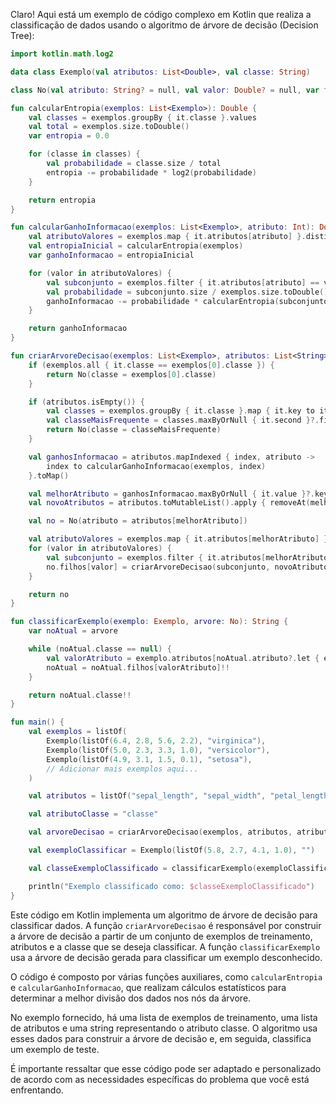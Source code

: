 Claro! Aqui está um exemplo de código complexo em Kotlin que realiza a classificação de dados usando o algoritmo de árvore de decisão (Decision Tree):

```kotlin
import kotlin.math.log2

data class Exemplo(val atributos: List<Double>, val classe: String)

class No(val atributo: String? = null, val valor: Double? = null, var filhos: MutableMap<Double, No> = mutableMapOf(), var classe: String? = null)

fun calcularEntropia(exemplos: List<Exemplo>): Double {
    val classes = exemplos.groupBy { it.classe }.values
    val total = exemplos.size.toDouble()
    var entropia = 0.0

    for (classe in classes) {
        val probabilidade = classe.size / total
        entropia -= probabilidade * log2(probabilidade)
    }

    return entropia
}

fun calcularGanhoInformacao(exemplos: List<Exemplo>, atributo: Int): Double {
    val atributoValores = exemplos.map { it.atributos[atributo] }.distinct()
    val entropiaInicial = calcularEntropia(exemplos)
    var ganhoInformacao = entropiaInicial

    for (valor in atributoValores) {
        val subconjunto = exemplos.filter { it.atributos[atributo] == valor }
        val probabilidade = subconjunto.size / exemplos.size.toDouble()
        ganhoInformacao -= probabilidade * calcularEntropia(subconjunto)
    }

    return ganhoInformacao
}

fun criarArvoreDecisao(exemplos: List<Exemplo>, atributos: List<String>, atributoClasse: String): No {
    if (exemplos.all { it.classe == exemplos[0].classe }) {
        return No(classe = exemplos[0].classe)
    }

    if (atributos.isEmpty()) {
        val classes = exemplos.groupBy { it.classe }.map { it.key to it.value.size }
        val classeMaisFrequente = classes.maxByOrNull { it.second }?.first
        return No(classe = classeMaisFrequente)
    }

    val ganhosInformacao = atributos.mapIndexed { index, atributo ->
        index to calcularGanhoInformacao(exemplos, index)
    }.toMap()

    val melhorAtributo = ganhosInformacao.maxByOrNull { it.value }?.key
    val novoAtributos = atributos.toMutableList().apply { removeAt(melhorAtributo!!) }

    val no = No(atributo = atributos[melhorAtributo])

    val atributoValores = exemplos.map { it.atributos[melhorAtributo] }.distinct()
    for (valor in atributoValores) {
        val subconjunto = exemplos.filter { it.atributos[melhorAtributo] == valor }
        no.filhos[valor] = criarArvoreDecisao(subconjunto, novoAtributos, atributoClasse)
    }

    return no
}

fun classificarExemplo(exemplo: Exemplo, arvore: No): String {
    var noAtual = arvore

    while (noAtual.classe == null) {
        val valorAtributo = exemplo.atributos[noAtual.atributo?.let { exemplo.atributos.indexOf(it) }!!]
        noAtual = noAtual.filhos[valorAtributo]!!
    }

    return noAtual.classe!!
}

fun main() {
    val exemplos = listOf(
        Exemplo(listOf(6.4, 2.8, 5.6, 2.2), "virginica"),
        Exemplo(listOf(5.0, 2.3, 3.3, 1.0), "versicolor"),
        Exemplo(listOf(4.9, 3.1, 1.5, 0.1), "setosa"),
        // Adicionar mais exemplos aqui...
    )

    val atributos = listOf("sepal_length", "sepal_width", "petal_length", "petal_width")

    val atributoClasse = "classe"

    val arvoreDecisao = criarArvoreDecisao(exemplos, atributos, atributoClasse)

    val exemploClassificar = Exemplo(listOf(5.8, 2.7, 4.1, 1.0), "")

    val classeExemploClassificado = classificarExemplo(exemploClassificar, arvoreDecisao)

    println("Exemplo classificado como: $classeExemploClassificado")
}
```

Este código em Kotlin implementa um algoritmo de árvore de decisão para classificar dados. A função `criarArvoreDecisao` é responsável por construir a árvore de decisão a partir de um conjunto de exemplos de treinamento, atributos e a classe que se deseja classificar. A função `classificarExemplo` usa a árvore de decisão gerada para classificar um exemplo desconhecido.

O código é composto por várias funções auxiliares, como `calcularEntropia` e `calcularGanhoInformacao`, que realizam cálculos estatísticos para determinar a melhor divisão dos dados nos nós da árvore.

No exemplo fornecido, há uma lista de exemplos de treinamento, uma lista de atributos e uma string representando o atributo classe. O algoritmo usa esses dados para construir a árvore de decisão e, em seguida, classifica um exemplo de teste.

É importante ressaltar que esse código pode ser adaptado e personalizado de acordo com as necessidades específicas do problema que você está enfrentando.